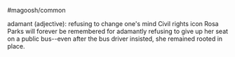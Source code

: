 #magoosh/common

adamant (adjective): refusing to change one's mind 
Civil rights icon Rosa Parks will forever be remembered for adamantly refusing to give up her seat on a 
public bus--even after the bus driver insisted, she remained rooted in place. 
